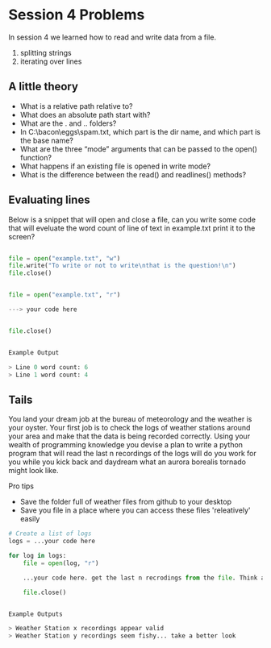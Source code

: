 # Session 4 Problems

In session 4 we learned how to read and write data from a file.

1. splitting strings
2. iterating over lines

## A little theory

 - What is a relative path relative to?
 - What does an absolute path start with?
 - What are the . and .. folders?
 - In C:\bacon\eggs\spam.txt, which part is the dir name, and which part is the base name?
 - What are the three “mode” arguments that can be passed to the open() function?
 - What happens if an existing file is opened in write mode?
 - What is the difference between the read() and readlines() methods?

## Evaluating lines

Below is a snippet that will open and close a file, can you write some code that will eveluate the word count of line of text in example.txt
print it to the screen?


```py

file = open("example.txt", "w")
file.write("To write or not to write\nthat is the question!\n")
file.close()


file = open("example.txt", "r")

---> your code here


file.close()


Example Output

> Line 0 word count: 6
> Line 1 word count: 4

```

## Tails

You land your dream job at the bureau of meteorology and the weather is your oyster. Your first job is to check the logs of weather stations around your area and make that the data is being recorded correctly. Using your wealth of programming knowledge you devise a plan to write a python program that will read the last n recordings of the logs will do you work for you while you kick back and daydream what an aurora borealis tornado might look like.

Pro tips
 - Save the folder full of weather files from github to your desktop
 - Save you file in a place where you can access these files 'releatively' easily

```py
# Create a list of logs
logs = ...your code here

for log in logs:
	file = open(log, "r")

	...your code here. get the last n recrodings from the file. Think about how would you check if the recordings are likely to be valid?

	file.close()


Example Outputs

> Weather Station x recordings appear valid
> Weather Station y recordings seem fishy... take a better look

```